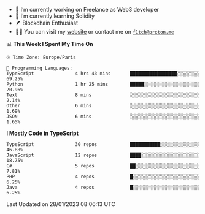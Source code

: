 - 🔭 I’m currently working on Freelance as Web3 developer
- 🌱 I’m currently learning Solidity
- 🪶 Blockchain Enthusiast
- 👨‍💻 You can visit my [website](https://f1tch.xyz) or contact me on [`f1tch@proton.me`](mailto:f1tch@proton.me)

<!--START_SECTION:waka-->
📊 **This Week I Spent My Time On** 

```text
⌚︎ Time Zone: Europe/Paris

💬 Programming Languages: 
TypeScript               4 hrs 43 mins       █████████████████░░░░░░░░   69.25% 
Python                   1 hr 25 mins        █████░░░░░░░░░░░░░░░░░░░░   20.96% 
Text                     8 mins              ░░░░░░░░░░░░░░░░░░░░░░░░░   2.14% 
Other                    6 mins              ░░░░░░░░░░░░░░░░░░░░░░░░░   1.69% 
JSON                     6 mins              ░░░░░░░░░░░░░░░░░░░░░░░░░   1.65%

```

**I Mostly Code in TypeScript** 

```text
TypeScript               30 repos            ███████████░░░░░░░░░░░░░░   46.88% 
JavaScript               12 repos            ████░░░░░░░░░░░░░░░░░░░░░   18.75% 
C#                       5 repos             ██░░░░░░░░░░░░░░░░░░░░░░░   7.81% 
PHP                      4 repos             █░░░░░░░░░░░░░░░░░░░░░░░░   6.25% 
Java                     4 repos             █░░░░░░░░░░░░░░░░░░░░░░░░   6.25%

```



 Last Updated on 28/01/2023 08:06:13 UTC
<!--END_SECTION:waka-->
